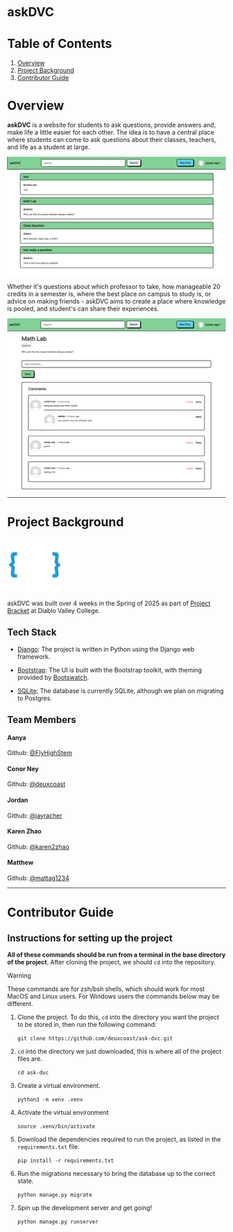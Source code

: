 # askDVC

# Table of Contents

1. [Overview](#overview)
2. [Project Background](#background)
3. [Contributor Guide](#contributors)

# Overview <a name="overview"></a>

**askDVC** is a website for students to ask questions, provide answers and, make
life a little easier for each other. The idea is to have a central place where
students can come to ask questions about their classes, teachers, and life as a
student at large.

![askDVC Homepage](./resources/homepage.png)

Whether it's questions about which professor to take, how manageable 20
credits in a semester is, where the best place on campus to study is, or
advice on making friends - askDVC aims to create a place where knowledge is
pooled, and student's can share their experiences.

![askDVC post example](./resources/post.png)

---

# Project Background <a name="background"></a>

<img src="./resources/project-bracket-logo.png" width=25% height=25% > </img>

askDVC was built over 4 weeks in the Spring of 2025 as part of
[Project Bracket](https://projectbracket.webflow.io/) at Diablo Valley College.

## Tech Stack

- [Django](https://www.djangoproject.com/): The project is written in Python
  using the Django web framework.

- [Bootstrap](https://getbootstrap.com): The UI is built with the Bootstrap
  toolkit, with theming provided by [Bootswatch](https://bootswatch.com/).

- [SQLite](https://sqlite.org/): The database is currently SQLite, although we
  plan on migrating to Postgres.

## Team Members

#### Aanya

Github: [@FlyHighStem](https://github.com/FlyHighStem)

#### Conor Ney

Github: [@deuxcoast](https://github.com/deuxcoast)

#### Jordan

Github: [@jayracher](https://github.com/jayracher)

#### Karen Zhao

Github: [@karen2zhao](https://github.com/karen2zhao)

#### Matthew

Github: [@mattag1234](https://github.com/mattag1234)

---

# Contributor Guide <a name="contributors"></a>

## Instructions for setting up the project

**All of these commands should be run from a terminal in the base directory of
the project**. After cloning the project, we should `cd` into the repository.

> [!WARNING]
> These commands are for zsh/bsh shells, which should work for most MacOS and
> Linux users. For Windows users the commands below may be different.

1. Clone the project. To do this, `cd` into the directory you want the project
   to be stored in, then run the following command:

   `git clone https://github.com/deuxcoast/ask-dvc.git`

2. `cd` into the directory we just downloaded, this is where all of the
   project files are.

   `cd ask-dvc`

3. Create a virtual environment.

   `python3 -m venv .venv`

4. Activate the virtual environment

   `source .venv/bin/activate`

5. Download the dependencies required to run the project, as listed in the
   `requirements.txt` file.

   `pip install -r requirements.txt`

6. Run the migrations necessary to bring the database up to the correct
   state.

   `python manage.py migrate`

7. Spin up the development server and get going!

   `python manage.py runserver`
